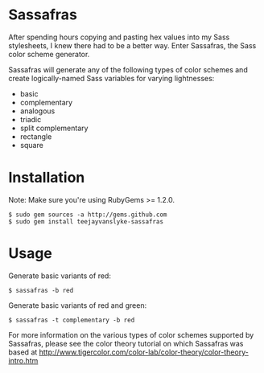 Sassafras
=========

After spending hours copying and pasting hex values into my Sass stylesheets, 
I knew there had to be a better way.  Enter Sassafras, the Sass color scheme 
generator.

Sassafras will generate any of the following types of color schemes and create 
logically-named Sass variables for varying lightnesses:

* basic
* complementary
* analogous
* triadic
* split complementary
* rectangle
* square

Installation
============

Note:  Make sure you're using RubyGems >= 1.2.0.

    $ sudo gem sources -a http://gems.github.com
    $ sudo gem install teejayvanslyke-sassafras

Usage
=====

Generate basic variants of red:
    
    $ sassafras -b red

Generate basic variants of red and green:

    $ sassafras -t complementary -b red

For more information on the various types of color schemes supported by Sassafras, 
please see the color theory tutorial on which Sassafras was based at http://www.tigercolor.com/color-lab/color-theory/color-theory-intro.htm
